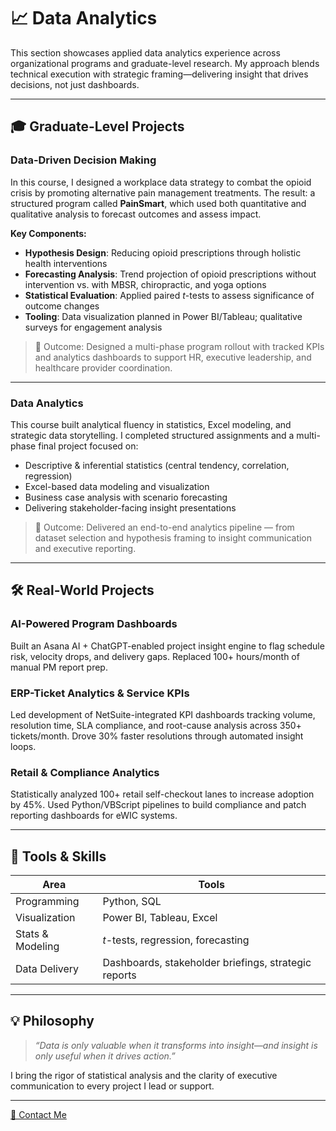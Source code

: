 # 📈 Data Analytics

This section showcases applied data analytics experience across organizational programs and graduate-level research. My approach blends technical execution with strategic framing—delivering insight that drives decisions, not just dashboards.

---

## 🎓 Graduate-Level Projects

### Data-Driven Decision Making

In this course, I designed a workplace data strategy to combat the opioid crisis by promoting alternative pain management treatments. The result: a structured program called **PainSmart**, which used both quantitative and qualitative analysis to forecast outcomes and assess impact.

**Key Components:**

- **Hypothesis Design**: Reducing opioid prescriptions through holistic health interventions
- **Forecasting Analysis**: Trend projection of opioid prescriptions without intervention vs. with MBSR, chiropractic, and yoga options
- **Statistical Evaluation**: Applied paired *t*-tests to assess significance of outcome changes
- **Tooling**: Data visualization planned in Power BI/Tableau; qualitative surveys for engagement analysis

> 📌 Outcome: Designed a multi-phase program rollout with tracked KPIs and analytics dashboards to support HR, executive leadership, and healthcare provider coordination.

---

### Data Analytics

This course built analytical fluency in statistics, Excel modeling, and strategic data storytelling. I completed structured assignments and a multi-phase final project focused on:

- Descriptive & inferential statistics (central tendency, correlation, regression)
- Excel-based data modeling and visualization
- Business case analysis with scenario forecasting
- Delivering stakeholder-facing insight presentations

> 📌 Outcome: Delivered an end-to-end analytics pipeline — from dataset selection and hypothesis framing to insight communication and executive reporting.

---

## 🛠️ Real-World Projects

### AI-Powered Program Dashboards
Built an Asana AI + ChatGPT-enabled project insight engine to flag schedule risk, velocity drops, and delivery gaps. Replaced 100+ hours/month of manual PM report prep.

### ERP-Ticket Analytics & Service KPIs
Led development of NetSuite-integrated KPI dashboards tracking volume, resolution time, SLA compliance, and root-cause analysis across 350+ tickets/month. Drove 30% faster resolutions through automated insight loops.

### Retail & Compliance Analytics
Statistically analyzed 100+ retail self-checkout lanes to increase adoption by 45%. Used Python/VBScript pipelines to build compliance and patch reporting dashboards for eWIC systems.

---

## 🧰 Tools & Skills

| Area | Tools |
|------|-------|
| Programming | Python, SQL |
| Visualization | Power BI, Tableau, Excel |
| Stats & Modeling | *t*-tests, regression, forecasting |
| Data Delivery | Dashboards, stakeholder briefings, strategic reports |

---

## 💡 Philosophy

> *“Data is only valuable when it transforms into insight—and insight is only useful when it drives action.”*

I bring the rigor of statistical analysis and the clarity of executive communication to every project I lead or support.

---

[📩 Contact Me](../contact/index.md)

